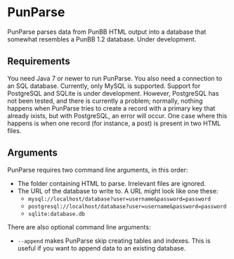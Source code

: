 PunParse
========
PunParse parses data from PunBB HTML output into a database that
somewhat resembles a PunBB 1.2 database. Under development.

Requirements
------------
You need Java 7 or newer to run PunParse. You also need a connection to
an SQL database. Currently, only MySQL is supported. Support for
PostgreSQL and SQLite is under development. However, PostgreSQL has not
been tested, and there is currently a problem; normally, nothing happens
when PunParse tries to create a record with a primary key that already
ixists, but with PostgreSQL, an error will occur. One case where this
happens is when one record (for instance, a post) is present in two HTML
files.

Arguments
---------
PunParse requires two command line arguments, in this order:
* The folder containing HTML to parse. Irrelevant files are ignored.
* The URL of the database to write to. A URL might look like one these:
  * `mysql://localhost/database?user=username&password=password`
  * `postgresql://localhost/database?user=username&password=password`
  * `sqlite:database.db`

There are also optional command line arguments:
* `--append` makes PunParse skip creating tables and indexes. This is
  useful if you want to append data to an existing database.
